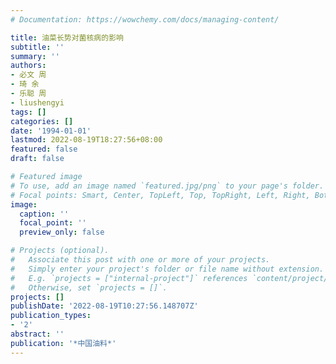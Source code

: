 ```yaml
---
# Documentation: https://wowchemy.com/docs/managing-content/

title: 油菜长势对菌核病的影响
subtitle: ''
summary: ''
authors:
- 必文 周
- 琦 余
- 乐聪 周
- liushengyi
tags: []
categories: []
date: '1994-01-01'
lastmod: 2022-08-19T18:27:56+08:00
featured: false
draft: false

# Featured image
# To use, add an image named `featured.jpg/png` to your page's folder.
# Focal points: Smart, Center, TopLeft, Top, TopRight, Left, Right, BottomLeft, Bottom, BottomRight.
image:
  caption: ''
  focal_point: ''
  preview_only: false

# Projects (optional).
#   Associate this post with one or more of your projects.
#   Simply enter your project's folder or file name without extension.
#   E.g. `projects = ["internal-project"]` references `content/project/deep-learning/index.md`.
#   Otherwise, set `projects = []`.
projects: []
publishDate: '2022-08-19T10:27:56.148707Z'
publication_types:
- '2'
abstract: ''
publication: '*中国油料*'
---
```

